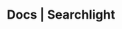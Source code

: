 ---
title: Docs | Searchlight
description: Searchlight Docs
menu:
  product_searchlight_4.0.1:
    identifier: welcome
    name: Welcome
    weight: 10
menu_name: product_searchlight_4.0.1
---